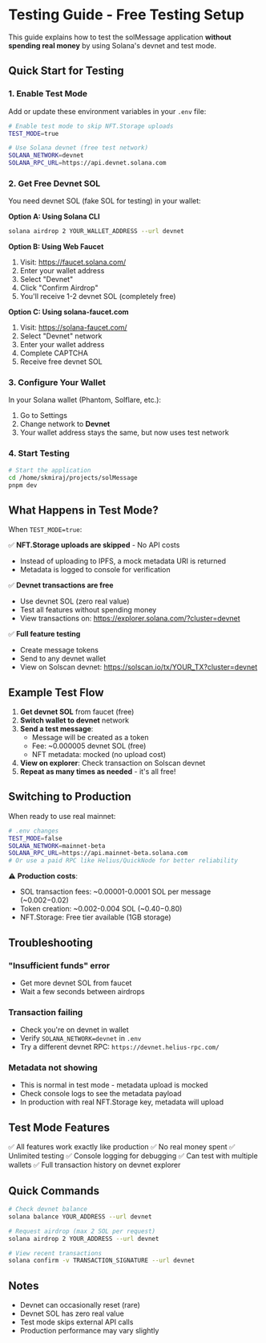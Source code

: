 # Testing Guide - Free Testing Setup

This guide explains how to test the solMessage application **without spending real money** by using Solana's devnet and test mode.

## Quick Start for Testing

### 1. Enable Test Mode

Add or update these environment variables in your `.env` file:

```bash
# Enable test mode to skip NFT.Storage uploads
TEST_MODE=true

# Use Solana devnet (free test network)
SOLANA_NETWORK=devnet
SOLANA_RPC_URL=https://api.devnet.solana.com
```

### 2. Get Free Devnet SOL

You need devnet SOL (fake SOL for testing) in your wallet:

**Option A: Using Solana CLI**

```bash
solana airdrop 2 YOUR_WALLET_ADDRESS --url devnet
```

**Option B: Using Web Faucet**

1. Visit: https://faucet.solana.com/
2. Enter your wallet address
3. Select "Devnet"
4. Click "Confirm Airdrop"
5. You'll receive 1-2 devnet SOL (completely free)

**Option C: Using solana-faucet.com**

1. Visit: https://solana-faucet.com/
2. Select "Devnet" network
3. Enter your wallet address
4. Complete CAPTCHA
5. Receive free devnet SOL

### 3. Configure Your Wallet

In your Solana wallet (Phantom, Solflare, etc.):

1. Go to Settings
2. Change network to **Devnet**
3. Your wallet address stays the same, but now uses test network

### 4. Start Testing

```bash
# Start the application
cd /home/skmiraj/projects/solMessage
pnpm dev
```

## What Happens in Test Mode?

When `TEST_MODE=true`:

✅ **NFT.Storage uploads are skipped** - No API costs

- Instead of uploading to IPFS, a mock metadata URI is returned
- Metadata is logged to console for verification

✅ **Devnet transactions are free**

- Use devnet SOL (zero real value)
- Test all features without spending money
- View transactions on: https://explorer.solana.com/?cluster=devnet

✅ **Full feature testing**

- Create message tokens
- Send to any devnet wallet
- View on Solscan devnet: https://solscan.io/tx/YOUR_TX?cluster=devnet

## Example Test Flow

1. **Get devnet SOL** from faucet (free)
2. **Switch wallet to devnet** network
3. **Send a test message**:
   - Message will be created as a token
   - Fee: ~0.000005 devnet SOL (free)
   - NFT metadata: mocked (no upload cost)
4. **View on explorer**: Check transaction on Solscan devnet
5. **Repeat as many times as needed** - it's all free!

## Switching to Production

When ready to use real mainnet:

```bash
# .env changes
TEST_MODE=false
SOLANA_NETWORK=mainnet-beta
SOLANA_RPC_URL=https://api.mainnet-beta.solana.com
# Or use a paid RPC like Helius/QuickNode for better reliability
```

⚠️ **Production costs**:

- SOL transaction fees: ~0.00001-0.0001 SOL per message (~$0.002-$0.02)
- Token creation: ~0.002-0.004 SOL (~$0.40-$0.80)
- NFT.Storage: Free tier available (1GB storage)

## Troubleshooting

### "Insufficient funds" error

- Get more devnet SOL from faucet
- Wait a few seconds between airdrops

### Transaction failing

- Check you're on devnet in wallet
- Verify `SOLANA_NETWORK=devnet` in `.env`
- Try a different devnet RPC: `https://devnet.helius-rpc.com/`

### Metadata not showing

- This is normal in test mode - metadata upload is mocked
- Check console logs to see the metadata payload
- In production with real NFT.Storage key, metadata will upload

## Test Mode Features

✅ All features work exactly like production
✅ No real money spent
✅ Unlimited testing
✅ Console logging for debugging
✅ Can test with multiple wallets
✅ Full transaction history on devnet explorer

## Quick Commands

```bash
# Check devnet balance
solana balance YOUR_ADDRESS --url devnet

# Request airdrop (max 2 SOL per request)
solana airdrop 2 YOUR_ADDRESS --url devnet

# View recent transactions
solana confirm -v TRANSACTION_SIGNATURE --url devnet
```

## Notes

- Devnet can occasionally reset (rare)
- Devnet SOL has zero real value
- Test mode skips external API calls
- Production performance may vary slightly
